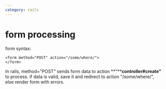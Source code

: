 ```yaml
---
category: rails
---
```

# form processing

form syntax:
```
<form method="POST" action="/some/where/">
</form>
```

In rails, method="POST" sends form data to action **"****controller#create"** to process. if data is valid, save it and redirect to action "/some/where/", else render form with errors.
